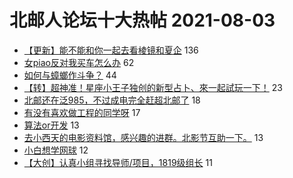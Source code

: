 # 北邮人论坛十大热帖 2021-08-03

- [【更新】能不能和你一起去看棱镜和夏企](https://bbs.byr.cn/article/Friends/2001125) 136
- [女piao反对我买车怎么办](https://bbs.byr.cn/article/Feeling/3175294) 62
- [如何与蟑螂作斗争？](https://bbs.byr.cn/article/Talking/6293066) 44
- [【转】超神准！星座小王子独创的新型占卜、來一起試玩一下！](https://bbs.byr.cn/article/Constellations/326533) 23
- [北邮还在泛985，不过成电完全赶超北邮了](https://bbs.byr.cn/article/Picture/3296538) 18
- [有没有喜欢做工程的同学呀](https://bbs.byr.cn/article/Job/2138917) 17
- [算法or开发](https://bbs.byr.cn/article/WorkLife/1171137) 13
- [去小西天的电影资料馆，感兴趣的进群。北影节互助一下。](https://bbs.byr.cn/article/Movie/312072) 13
- [小白想学网球](https://bbs.byr.cn/article/Tennis/33194) 12
- [【大创】认真小组寻找导师/项目，1819级组长](https://bbs.byr.cn/article/StudyShare/201398) 11


